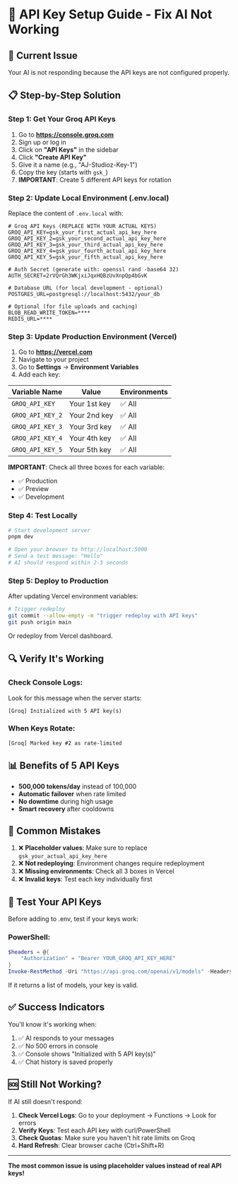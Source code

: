# 🚀 API Key Setup Guide - Fix AI Not Working

## 🔴 Current Issue
Your AI is not responding because the API keys are not configured properly.

## 📋 Step-by-Step Solution

### Step 1: Get Your Groq API Keys

1. Go to **https://console.groq.com**
2. Sign up or log in
3. Click on **"API Keys"** in the sidebar
4. Click **"Create API Key"** 
5. Give it a name (e.g., "AJ-Studioz-Key-1")
6. Copy the key (starts with `gsk_`)
7. **IMPORTANT**: Create 5 different API keys for rotation

### Step 2: Update Local Environment (.env.local)

Replace the content of `.env.local` with:

```env
# Groq API Keys (REPLACE WITH YOUR ACTUAL KEYS)
GROQ_API_KEY=gsk_your_first_actual_api_key_here
GROQ_API_KEY_2=gsk_your_second_actual_api_key_here
GROQ_API_KEY_3=gsk_your_third_actual_api_key_here
GROQ_API_KEY_4=gsk_your_fourth_actual_api_key_here
GROQ_API_KEY_5=gsk_your_fifth_actual_api_key_here

# Auth Secret (generate with: openssl rand -base64 32)
AUTH_SECRET=2rVQrGh3WKjxiJqxHQBzUvXnpQp4bGvK

# Database URL (for local development - optional)
POSTGRES_URL=postgresql://localhost:5432/your_db

# Optional (for file uploads and caching)
BLOB_READ_WRITE_TOKEN=****
REDIS_URL=****
```

### Step 3: Update Production Environment (Vercel)

1. Go to **https://vercel.com**
2. Navigate to your project
3. Go to **Settings** → **Environment Variables**
4. Add each key:

| Variable Name | Value | Environments |
|---------------|-------|--------------|
| `GROQ_API_KEY` | Your 1st key | ✅ All |
| `GROQ_API_KEY_2` | Your 2nd key | ✅ All |
| `GROQ_API_KEY_3` | Your 3rd key | ✅ All |
| `GROQ_API_KEY_4` | Your 4th key | ✅ All |
| `GROQ_API_KEY_5` | Your 5th key | ✅ All |

**IMPORTANT**: Check all three boxes for each variable:
- ✅ Production
- ✅ Preview  
- ✅ Development

### Step 4: Test Locally

```bash
# Start development server
pnpm dev

# Open your browser to http://localhost:5000
# Send a test message: "Hello"
# AI should respond within 2-3 seconds
```

### Step 5: Deploy to Production

After updating Vercel environment variables:

```bash
# Trigger redeploy
git commit --allow-empty -m "trigger redeploy with API keys"
git push origin main
```

Or redeploy from Vercel dashboard.

## 🔍 Verify It's Working

### Check Console Logs:
Look for this message when the server starts:
```
[Groq] Initialized with 5 API key(s)
```

### When Keys Rotate:
```
[Groq] Marked key #2 as rate-limited
```

## 📊 Benefits of 5 API Keys

- **500,000 tokens/day** instead of 100,000
- **Automatic failover** when rate limited
- **No downtime** during high usage
- **Smart recovery** after cooldowns

## 🚨 Common Mistakes

1. ❌ **Placeholder values**: Make sure to replace `gsk_your_actual_api_key_here`
2. ❌ **Not redeploying**: Environment changes require redeployment
3. ❌ **Missing environments**: Check all 3 boxes in Vercel
4. ❌ **Invalid keys**: Test each key individually first

## 🧪 Test Your API Keys

Before adding to .env, test if your keys work:

### PowerShell:
```powershell
$headers = @{
    "Authorization" = "Bearer YOUR_GROQ_API_KEY_HERE"
}
Invoke-RestMethod -Uri "https://api.groq.com/openai/v1/models" -Headers $headers
```

If it returns a list of models, your key is valid.

## ✅ Success Indicators

You'll know it's working when:

1. ✅ AI responds to your messages
2. ✅ No 500 errors in console
3. ✅ Console shows "Initialized with 5 API key(s)"
4. ✅ Chat history is saved properly

## 🆘 Still Not Working?

If AI still doesn't respond:

1. **Check Vercel Logs**: Go to your deployment → Functions → Look for errors
2. **Verify Keys**: Test each API key with curl/PowerShell
3. **Check Quotas**: Make sure you haven't hit rate limits on Groq
4. **Hard Refresh**: Clear browser cache (Ctrl+Shift+R)

---

**The most common issue is using placeholder values instead of real API keys!**